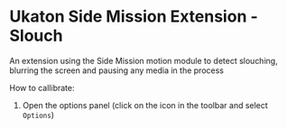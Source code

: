 # Ukaton Side Mission Extension - Slouch

An extension using the Side Mission motion module to detect slouching, blurring the screen and pausing any media in the process

How to callibrate:
1. Open the options panel (click on the icon in the toolbar and select `Options`)